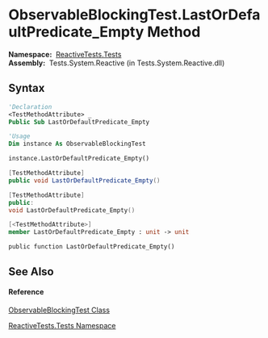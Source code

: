 # ObservableBlockingTest.LastOrDefaultPredicate\_Empty Method

**Namespace:**  [ReactiveTests.Tests](ReactiveTests.Tests\ReactiveTests.Tests.md)  
**Assembly:**  Tests.System.Reactive (in Tests.System.Reactive.dll)

## Syntax

```vb
'Declaration
<TestMethodAttribute> _
Public Sub LastOrDefaultPredicate_Empty
```

```vb
'Usage
Dim instance As ObservableBlockingTest

instance.LastOrDefaultPredicate_Empty()
```

```csharp
[TestMethodAttribute]
public void LastOrDefaultPredicate_Empty()
```

```c++
[TestMethodAttribute]
public:
void LastOrDefaultPredicate_Empty()
```

```fsharp
[<TestMethodAttribute>]
member LastOrDefaultPredicate_Empty : unit -> unit 
```

```jscript
public function LastOrDefaultPredicate_Empty()
```

## See Also

#### Reference

[ObservableBlockingTest Class](ObservableBlockingTest\ObservableBlockingTest.md)

[ReactiveTests.Tests Namespace](ReactiveTests.Tests\ReactiveTests.Tests.md)





